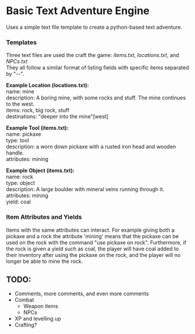 # Basic Text Adventure Engine

Uses a simple text file template to create a python-based text adventure.

### Templates

Three text files are used the craft the game: *items.txt*, *locations.txt*, and *NPCs.txt*  
They all follow a similar format of listing fields with specific items separated by "--".

**Example Location (locations.txt):**  
name: mine  
description: A boring mine, with some rocks and stuff. The mine continues to the west.  
items: rock, big rock, stuff  
destinations: "deeper into the mine"[west]

**Example Tool (items.txt):**  
name: pickaxe  
type: tool  
description: a worn down pickaxe with a rusted iron head and wooden handle.  
attributes: mining

**Example Object (items.txt):**  
name: rock  
type: object  
description: A large boulder with mineral veins running through it.  
attributes: mining  
yield: coal

### Item Attributes and Yields

Items with the same attributes can interact. For example giving both a pickaxe and a rock the attribute 'mining' means that the pickaxe can be used on the rock with the command "use pickaxe on rock". Furthermore, if the rock is given a yield such as coal, the player will have coal added to their inventory after using the pickaxe on the rock, and the player will no longer be able to mine the rock.

## TODO:

- Comments, more comments, and even more comments
- Combat
  - Weapon items
  - NPCs
- XP and levelling up
- Crafting?
